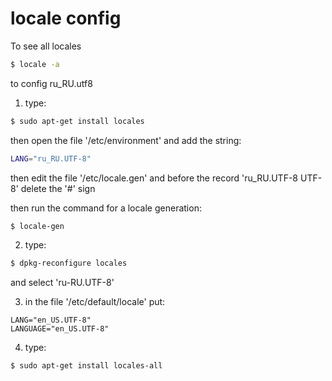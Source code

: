 ﻿# locale config
To see all locales
```sh
$ locale -a
```

to config ru_RU.utf8
1. type:
```sh
$ sudo apt-get install locales
```

then open the file '/etc/environment' and add the string:
```sh
LANG="ru_RU.UTF-8"
```

then edit the file '/etc/locale.gen'
and before the record 'ru_RU.UTF-8 UTF-8' delete the '#' sign

then run the command for a locale generation:
```sh
$ locale-gen
```

2. type:
```sh
$ dpkg-reconfigure locales
```

and select 'ru-RU.UTF-8'

3. in the file '/etc/default/locale' put:
```
LANG="en_US.UTF-8"
LANGUAGE="en_US.UTF-8"
```

4. type: 
```
$ sudo apt-get install locales-all
```

